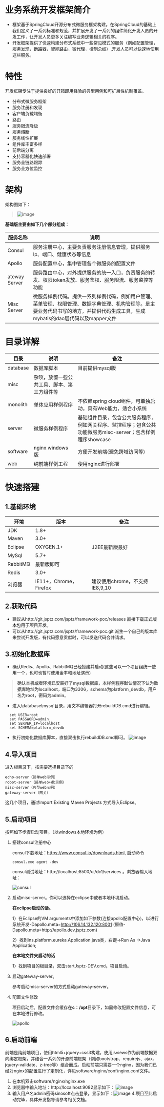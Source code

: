 # 业务系统开发框架简介
- 框架基于SpringCloud开源分布式微服务框架构建，在SpringCloud的基础上我们定义了一系列标准和规范，并扩展开发了一系列的组件简化开发人员的开发工作，让开发人员更多关注编写业务逻辑相关的程序。
- 开发框架提供了快速构建分布式系统中一些常见模式的服务（例如配置管理，服务发现，断路器，智能路由，微代理，控制总线）,开发人员可以快速地使用这些服务。 

# 特性
开发框架专注于提供良好的开箱即用经验的典型用例和可扩展性机制覆盖。
- 分布式微服务框架
- 服务注册和发现
- 客户端负载均衡
- 路由
- 服务限流降级
- 服务熔断
- 服务线性扩展
- 组件库丰富多样
- 前后端分离
- 支持容器化快速部署
- 服务全链路跟踪
- 服务全方位监控

# 架构
架构图如下：
> ![image](http://git.jsptz.com/cloud/pictures/raw/master/arch6/arch6%E6%95%B4%E4%BD%93%E6%9E%B6%E6%9E%84.png "架构图")

**基础版主要由如下几个部分组成：**

服务名称| 说明
---|---
Consul | 服务注册中心，主要负责服务注册信息管理，提供服务Ip、端口、健康状态等信息
Apollo | 服务配置中心，集中管理各个微服务的配置文件
ateway Server | 服务路由中心，对外提供服务的统一入口，负责服务的转发、权限token发放、服务鉴权、服务限流、服务监控等功能
Misc Server | 微服务样例代码。提供一系列样例代码，例如用户管理、菜单管理、权限管理、数据字典管理、机构管理等。是主要业务代码书写的地方，并提供代码生成工具，生成mybatis的dao层代码以及mapper文件
 

# 目录详解 
|目录|说明|备注|
|----|----|----|
|database| 数据库脚本 | 目前提供mysql版| 
|misc| 杂项，放置一些公共工具、脚本、第三方组件等 |  
|monolith| 单体应用样例程序 | 不依赖spring cloud组件，可单独启动，具有Web能力，适合小系统|
|server| 微服务样例程序 | 基础组件目录，包含公共服务程序，例如网关程序、监控程序；包含公共功能微服务misc-server；包含样例程序showcase|
|software| nginx windows版 | 方便开发前端(避免跨域访问等)|
|web| 纯前端样例工程 |使用nginx进行部署  |

# 快速搭建
## 1.基础环境
 环境        | 版本      |备注
------------|-----------|---
JDK| 1.8+ | 
Maven| 3.0+|
Eclipse|OXYGEN.1+|J2EE最新版最好
MySql|5.7+|
RabbitMQ|最新版即可|
Redis|3.0+|
浏览器|IE11+，Chrome，Firefox|建议使用chrome，不支持IE8,9,10

## 2.获取代码
* 建议从http://git.jsptz.com/jsptz/framework-poc/releases 直接下载正式版本包用于项目开发。
* 可以从http://git.jsptz.com/jsptz/framework-poc.git 派生一个自己的版本库来尝试开发版，有代码愿意贡献时，可以发送代码合并请求。

## 3.初始化数据库
* 确认Redis、Apollo、RabbitMQ已经搭建并启动(这些可以一个项目组统一使用一个，也可也暂时使用金丰和地址演示)
> **确认本机或者环境已安装好了mysql数据库，本样例程序默认情况下认为数据库地址为localhost，端口为3306，schema为platform_devdb，用户名为root，密码为admin**。

- 进入\database\mysql目录，用文本编辑器打开rebuildDB.cmd进行编辑。


```
  set USER=root  
  set PASSWORD=admin  
  set SERVER_IP=localhost  
  set SCHEMA=platform_devdb
```
 

- 执行初始化数据库脚本，直接双击执行rebuildDB.cmd即可。
![image](http://git.jsptz.com/cloud/pictures/raw/master/rebuild.png)

## 4.导入项目
进入根目录下，按需要选择目录下的
    
    echo-server（简单web示例）
    robot-server（简单web+db示例）
    misc-server（典型web示例）
    gateway-server（网关）
    
这几个项目，通过Import Existing Maven Projects 方式导入Eclipse。 

## 5.启动项目
按照如下步骤启动项目。（以windows本地环境为例）
1. 搭建consul注册中心
   
    consul下载地址：https://www.consul.io/downloads.html, 启动命令 
    ```
    consul.exe agent -dev
    ```

    consul测试地址：http://localhost:8500/ui/dc1/services 。浏览器输入地址：
    
    ![consul](http://git.jsptz.com/cloud/pictures/raw/master/arch6/consul.png)
       
   
2. 启动misc-server。你可以选择在eclipse中或者本地环境启动。

      **在eclipse启动的话。**

      1）在Eclipse的VM arguments中添加如下参数(连接apollo配置中心)，以进行系统开发-Dapollo.meta=http://106.14.132.120:8001 (原值-Dapollo.meta=http://apollo.dev.jsptz.com)

      2）找到ins.platform.eureka.Application.java类，右键->Run As ->Java Application;

      **在本地文件夹启动的话**

      1）找到项目的根目录，双击startJsptz-DEV.cmd，项目启动。

3. 启动gateway-server。
        
      参考启动misc-server的方式启动gateway-server。
      
4. 配置文件修改
   
      项目启动后，配置文件会缓存在**c：/opt**目录下，如需修改配置文件信息，可在本地进行修改。
      
      ![apollo](http://git.jsptz.com/cloud/pictures/raw/master/arch6/apollo.png)


## 6.启动前端
前端是纯前端项目，使用html5+jquery+css3构建，使用jsviews作为前端数据双向绑定框架，并结合一系列的开源前端框架（例如bootstrap、requirejs、ajax、jquery-validate、z-tree等）组合而成。启动前端只需要一个nginx，因为我们已经对nginx的配置进行了定制化，详见software/nginx/conf/nginx.conf文件。
1. 在本机双击software/nginx/nginx.exe
2. 浏览器中输入地址：http://localhost:9082显示如下：
![image](http://git.jsptz.com/cloud/pictures/raw/master/login.png)
3. 输入用户名admin密码sinosoft点击登录，显示如下：![image](http://git.jsptz.com/cloud/pictures/raw/master/index.png)
4.项目至此启动完毕，具体开发指导请参考相关文档。 